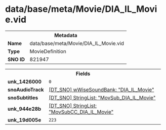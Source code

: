 <h1>data/base/meta/Movie/DIA_IL_Movie.vid</h1><table><tr><th colspan="100%">Metadata</th></tr><tr><td><b>Name</b></td><td>data/base/meta/Movie/DIA_IL_Movie.vid</td></tr><tr><td><b>Type</b></td><td>MovieDefinition</td></tr><tr><td><b>SNO ID</b></td><td>821947</td></tr></table>

<table><tr><th colspan="100%">Fields</th></tr><tr><td><b>unk_1426000</b></td><td><code>0</code></td></tr><tr><td><b>snoAudioTrack</b></td><td><a href="#UKNOWN">[DT_SNO] wWiseSoundBank: "DIA_IL_Movie"</a></td></tr><tr><td><b>snoSubtitles</b></td><td><a href="..\..\..\enUS_Text\meta\StringList\MovSub_DIA_IL_Movie.stl.md">[DT_SNO] StringList: "MovSub_DIA_IL_Movie"</a></td></tr><tr><td><b>unk_944e28b</b></td><td><a href="..\..\..\enUS_Text\meta\StringList\MovSubCC_DIA_IL_Movie.stl.md">[DT_SNO] StringList: "MovSubCC_DIA_IL_Movie"</a></td></tr><tr><td><b>unk_19d005e</b></td><td><code>223</code></td></tr></table>

